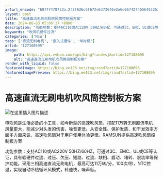 ```yaml
---
arturl_encode: "68747470733a:2f2f626c6f672e6373646e2e6e65742f455645525350494e2f:61727469636c652f64657461696c732f313237313038363935"
layout: post
title: "高速直流无刷电机吹风筒控制板方案"
date: 2024-06-03 05:06:17 +0800
description: "功能参数：支持AC110或AC220V 50HZ/60HZ，可通过3C、EMC、UL或CE等认证，具"
keywords: "吹风机硬件过流"
categories: ['Mcu']
tags: ['直流无刷电机', '嵌入式硬件', '单片机']
artid: "127108695"
image:
    path: https://api.vvhan.com/api/bing?rand=sj&artid=127108695
    alt: "高速直流无刷电机吹风筒控制板方案"
render_with_liquid: false
featuredImage: https://bing.ee123.net/img/rand?artid=127108695
featuredImagePreview: https://bing.ee123.net/img/rand?artid=127108695
---
```


# 高速直流无刷电机吹风筒控制板方案

![在这里插入图片描述](https://i-blog.csdnimg.cn/blog_migrate/afa8d3433417504c7670fd5a6928462a.png#pic_center)
  
电吹风是生活必备的小工具，如今新型的高速吹风筒，搭配11万转无刷直流电机，风量更大，能减少对头发的伤害，噪音更低。从安全性、保护发质、和干发效率方面多方面来说，高速吹风筒对于用户使用体验更佳。RAMSUN提供高速吹风筒控制板方案

功能参数：支持AC110或AC220V 50HZ/60HZ，可通过3C、EMC、UL或CE等认证，具有软硬件过流、过压、欠压、短路、过流、缺相、启动、堵转、限功率等保护功能。采用三相高速直流无刷电机，最高可达11万转/分，100次/秒，NTC控温，实现自动冷热循环风模式，转速快，噪声低。